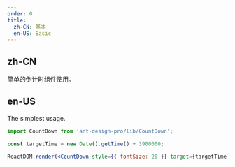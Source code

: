 ```yaml
---
order: 0
title:
  zh-CN: 基本
  en-US: Basic
---
```


## zh-CN

简单的倒计时组件使用。

## en-US

The simplest usage.

```jsx
import CountDown from 'ant-design-pro/lib/CountDown';

const targetTime = new Date().getTime() + 3900000;

ReactDOM.render(<CountDown style={{ fontSize: 20 }} target={targetTime} />, mountNode);
```
